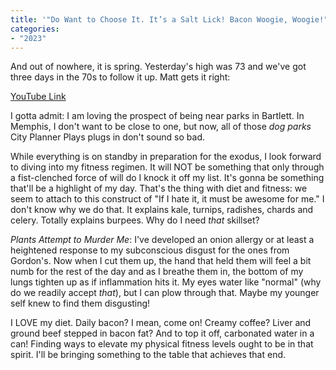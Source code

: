 ```yaml
---
title: '"Do Want to Choose It. It’s a Salt Lick! Bacon Woogie, Woogie!"'
categories:
- "2023"
---
```


And out of nowhere, it is spring.  Yesterday's high was 73 and we've got three days in the 70s to follow it up.  Matt gets it right:

[YouTube Link](https://www.youtube.com/watch?v=mUWH1htBWvI)

I gotta admit: I am loving the prospect of being near parks in Bartlett.  In Memphis, I don't want to be close to one, but now, all of those *dog parks* City Planner Plays plugs in don't sound so bad.

While everything is on standby in preparation for the exodus, I look forward to diving into my fitness regimen.  It will NOT be something that only through a fist-clenched force of will do I knock it off my list.  It's gonna be something that'll be a highlight of my day. That's the thing with diet and fitness:  we seem to attach to this construct of "If I hate it, it must be awesome for me."  I don't know why we do that.  It explains kale, turnips, radishes, chards and celery.  Totally explains burpees.  Why do I need *that* skillset?  

*Plants Attempt to Murder Me*: I've developed an onion allergy or at least a heightened response to my subconscious disgust for the ones from Gordon's.  Now when I cut them up, the hand that held them will feel a bit numb for the rest of the day and as I breathe them in, the bottom of my lungs tighten up as if inflammation hits it.  My eyes water like "normal" (why do we readily accept *that*), but I can plow through that.  Maybe my younger self knew to find them disgusting! 

I LOVE my diet.  Daily bacon?  I mean, come on!  Creamy coffee?  Liver and ground beef stepped in bacon fat?  And to top it off, carbonated water in a can!  Finding ways to elevate my physical fitness levels ought to be in that spirit.  I'll be bringing something to the table that achieves that end.

